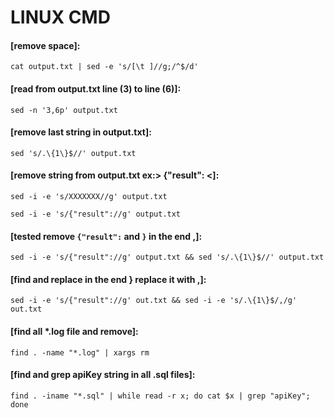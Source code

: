 # LINUX CMD


#### [remove space]:

`cat output.txt | sed -e 's/[\t ]//g;/^$/d'`

#### [read from output.txt line (3) to line (6)]:

`sed -n '3,6p' output.txt`

#### [remove last string in output.txt]:

`sed 's/.\{1\}$//' output.txt `

#### [remove string from output.txt ex:> {"result": <]:

`sed -i -e 's/XXXXXXX//g' output.txt`

`sed -i -e 's/{"result"://g' output.txt `

#### [tested remove `{"result":` and `}` in the end ,]:

`sed -i -e 's/{"result"://g' output.txt && sed 's/.\{1\}$//' output.txt`

#### [find and replace in the end } replace it with ,]:

`sed -i -e 's/{"result"://g' out.txt && sed -i -e 's/.\{1\}$/,/g' out.txt`

#### [find all *.log file and remove]:

`find . -name "*.log" | xargs rm`

#### [find and grep apiKey string in all .sql files]:

`find . -iname "*.sql" | while read -r x; do cat $x | grep "apiKey"; done`
